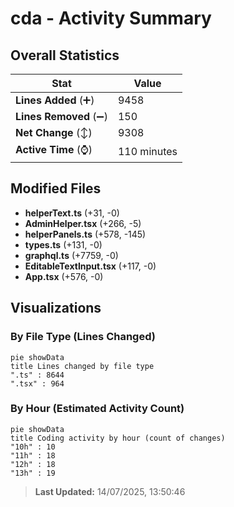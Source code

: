 # cda - Activity Summary 

## Overall Statistics

| Stat                   | Value                                                             |
| ---------------------- | ----------------------------------------------------------------- |
| **Lines Added** (➕)   | 9458                                          |
| **Lines Removed** (➖) | 150                                        |
| **Net Change** (↕)    | 9308                |
| **Active Time** (⌚)   | 110 minutes |


## Modified Files
- **helperText.ts** (+31, -0)
- **AdminHelper.tsx** (+266, -5)
- **helperPanels.ts** (+578, -145)
- **types.ts** (+131, -0)
- **graphql.ts** (+7759, -0)
- **EditableTextInput.tsx** (+117, -0)
- **App.tsx** (+576, -0)

## Visualizations

### By File Type (Lines Changed)

```mermaid
pie showData
title Lines changed by file type
".ts" : 8644
".tsx" : 964
```

### By Hour (Estimated Activity Count)

```mermaid
pie showData
title Coding activity by hour (count of changes)
"10h" : 10
"11h" : 18
"12h" : 18
"13h" : 19
```


> **Last Updated:** 14/07/2025, 13:50:46